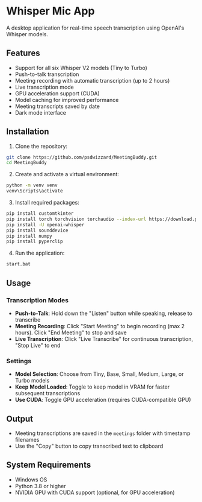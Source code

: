 # Whisper Mic App

A desktop application for real-time speech transcription using OpenAI's Whisper models.

## Features

- Support for all six Whisper V2 models (Tiny to Turbo)
- Push-to-talk transcription
- Meeting recording with automatic transcription (up to 2 hours)
- Live transcription mode
- GPU acceleration support (CUDA)
- Model caching for improved performance
- Meeting transcripts saved by date
- Dark mode interface

## Installation

1. Clone the repository:
```bash
git clone https://github.com/psdwizzard/MeetingBuddy.git
cd MeetingBuddy
```

2. Create and activate a virtual environment:
```bash
python -m venv venv
venv\Scripts\activate
```

3. Install required packages:
```bash
pip install customtkinter
pip install torch torchvision torchaudio --index-url https://download.pytorch.org/whl/cu118
pip install -U openai-whisper
pip install sounddevice
pip install numpy
pip install pyperclip
```

4. Run the application:
```bash
start.bat
```

## Usage

### Transcription Modes

- **Push-to-Talk**: Hold down the "Listen" button while speaking, release to transcribe
- **Meeting Recording**: Click "Start Meeting" to begin recording (max 2 hours). Click "End Meeting" to stop and save
- **Live Transcription**: Click "Live Transcribe" for continuous transcription, "Stop Live" to end

### Settings

- **Model Selection**: Choose from Tiny, Base, Small, Medium, Large, or Turbo models
- **Keep Model Loaded**: Toggle to keep model in VRAM for faster subsequent transcriptions
- **Use CUDA**: Toggle GPU acceleration (requires CUDA-compatible GPU)

## Output

- Meeting transcriptions are saved in the `meetings` folder with timestamp filenames
- Use the "Copy" button to copy transcribed text to clipboard

## System Requirements

- Windows OS
- Python 3.8 or higher
- NVIDIA GPU with CUDA support (optional, for GPU acceleration)
